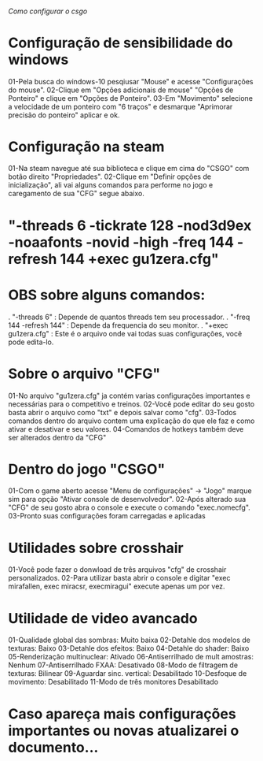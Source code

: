 ######                                        Como configurar o csgo


# Configuração de sensibilidade do windows
01-Pela busca do windows-10 pesqiusar "Mouse" e acesse "Configurações do mouse".
02-Clique em "Opções adicionais de mouse" "Opções de Ponteiro" e clique em "Opções de Ponteiro".
03-Em "Movimento" selecione a velocidade de um ponteiro com "6 traços" e desmarque "Aprimorar precisão do ponteiro" aplicar e ok.


# Configuração na steam
01-Na steam navegue até sua biblioteca e clique em cima do "CSGO" com botão direito "Propriedades".
02-Clique em "Definir opções de inicialização", ali vai alguns comandos para performe no jogo e caregamento de sua "CFG" segue           abaixo.

  # "-threads 6 -tickrate 128 -nod3d9ex -noaafonts -novid -high -freq 144 -refresh 144 +exec gu1zera.cfg"
  
  # OBS sobre alguns comandos:
  . "-threads 6" : Depende de quantos threads tem seu processador.
  . "-freq 144 -refresh 144" : Depende da frequencia do seu monitor.
  . "+exec gu1zera.cfg" : Este é o arquivo onde vai todas suas configurações, você pode edita-lo.
    

# Sobre o arquivo "CFG"
01-No arquivo "gu1zera.cfg" ja contém varias configurações importantes e necessárias para o competitivo e treinos.
02-Você pode editar do seu gosto basta abrir o arquivo como "txt" e depois salvar como "cfg".
03-Todos comandos dentro do arquivo contem uma explicação do que ele faz e como ativar e desativar e seu valores.
04-Comandos de hotkeys também deve ser alterados dentro da "CFG"


# Dentro do jogo "CSGO"
01-Com o game aberto acesse "Menu de configurações" -> "Jogo" marque sim para opção "Ativar console de desenvolvedor".
02-Após alterado sua "CFG" de seu gosto abra o console e execute o comando "exec.nomecfg".
03-Pronto suas configurações foram carregadas e aplicadas


# Utilidades sobre crosshair
01-Você pode fazer o donwload de três arquivos "cfg" de crosshair personalizados.
02-Para utilizar basta abrir o console e digitar "exec mirafallen, exec miracsr, execmiragui" execute apenas um por vez.


# Utilidade de video avancado
01-Qualidade global das sombras: Muito baixa
02-Detahle dos modelos de texturas: Baixo
03-Detahle dos efeitos: Baixo
04-Detahle do shader: Baixo
05-Renderização multinuclear: Ativado
06-Antiserrilhado  de mult amostras: Nenhum
07-Antiserrilhado FXAA: Desativado
08-Modo de filtragem de texturas: Bilinear
09-Aguardar sinc. vertical: Desabilitado
10-Desfoque de movimento: Desabilitado
11-Modo de três monitores Desabilitado


# Caso apareça mais configurações importantes ou novas atualizarei o documento...
